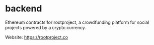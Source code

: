 # backend
Ethereum contracts for rootproject, a crowdfunding platform for social projects powered by a crypto currency.

Website: https://rootproject.co


